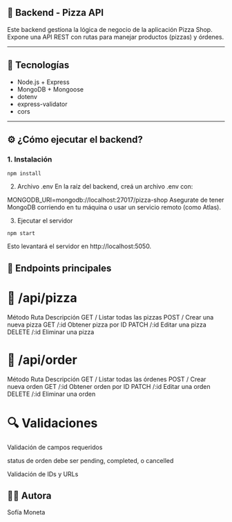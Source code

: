 ## 🔧 Backend - Pizza API

Este backend gestiona la lógica de negocio de la aplicación Pizza Shop. Expone una API REST con rutas para manejar productos (pizzas) y órdenes.

---

## 🚀 Tecnologías

- Node.js + Express
- MongoDB + Mongoose
- dotenv
- express-validator
- cors

---

## ⚙️ ¿Cómo ejecutar el backend?

### 1. Instalación

```
npm install
```
2. Archivo .env
En la raíz del backend, creá un archivo .env con:

MONGODB_URI=mongodb://localhost:27017/pizza-shop
Asegurate de tener MongoDB corriendo en tu máquina o usar un servicio remoto (como Atlas).

3. Ejecutar el servidor
```
npm start
```
Esto levantará el servidor en http://localhost:5050.

## 📌 Endpoints principales

# 🧀 /api/pizza
Método	Ruta	Descripción
GET	/	Listar todas las pizzas
POST	/	Crear una nueva pizza
GET	/:id	Obtener pizza por ID
PATCH	/:id	Editar una pizza
DELETE	/:id	Eliminar una pizza

# 🧾 /api/order
Método	Ruta	Descripción
GET	/	Listar todas las órdenes
POST	/	Crear nueva orden
GET	/:id	Obtener orden por ID
PATCH	/:id	Editar una orden
DELETE	/:id	Eliminar una orden

# 🔍 Validaciones
Validación de campos requeridos

status de orden debe ser pending, completed, o cancelled

Validación de IDs y URLs

## 🧑‍💻 Autora
Sofía Moneta
